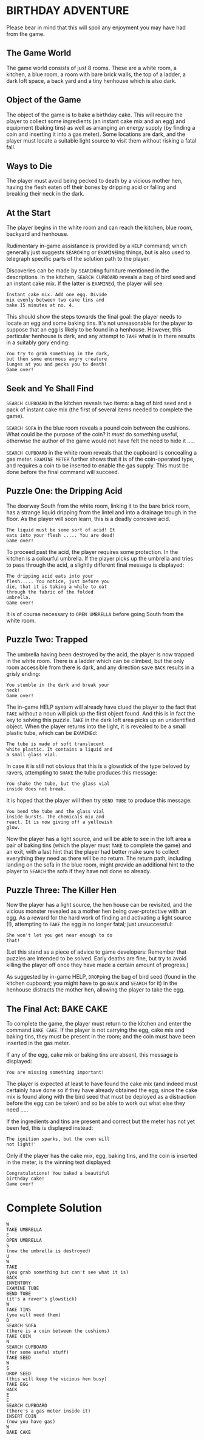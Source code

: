 # BIRTHDAY ADVENTURE

Please bear in mind that this will spoil any enjoyment you may have had from the game.

## The Game World

The game world consists of just 8 rooms.  These are a white room, a kitchen, a blue room, a room with bare brick walls, the top of a
ladder, a dark loft space, a back yard and a tiny henhouse which is also dark.

## Object of the Game

The object of the game is to bake a birthday cake.  This will require the player to collect some ingredients  (an instant cake mix and an egg)  and equipment
(baking tins)  as well as arranging an energy supply  (by finding a coin and inserting it into a gas meter).  Some locations are dark, and the player must
locate a suitable light source to visit them without risking a fatal fall.

## Ways to Die

The player must avoid being pecked to death by a vicious mother hen, having the flesh eaten off their bones by dripping acid or falling and breaking their neck in
the dark.

## At the Start

The player begins in the white room and can reach the kitchen, blue room, backyard and henhouse.  

Rudimentary in-game assistance is provided by a `HELP` command; which generally just suggests `SEARCH`ing or `EXAMINE`ing things, but is also used to telegraph
specific parts of the solution path to the player.

Discoveries can be made by `SEARCH`ing furniture mentioned in the descriptions.  In the kitchen, `SEARCH CUPBOARD` reveals a bag of bird seed and an instant cake
mix.  If the latter is `EXAMINE`d, the player will see:

```
Instant cake mix. Add one egg. Divide
mix evenly between two cake tins and
bake 15 minutes at no. 4.
```

This should show the steps towards the final goal:  the player needs to locate an egg and some baking tins.  It's not unreasonable for the player to suppose that
an egg is likely to be found in a henhouse.  However, this particular henhouse is dark, and any attempt to `TAKE` what is in there results in a suitably gory
ending:

```
You try to grab something in the dark,
but then some enormous angry creature
lunges at you and pecks you to death!
Game over!
```

## Seek and Ye Shall Find

`SEARCH CUPBOARD` in the kitchen reveals two items: a bag of bird seed and a pack of instant cake mix  (the first of several items needed to complete the
game).

`SEARCH SOFA` in the blue room reveals a pound coin between the cushions.  What could be the purpose of the coin?  It _must_ do something useful, otherwise the
author of the game would not have felt the need to hide it .....

`SEARCH CUPBOARD` in the white room reveals that the cupboard is concealing a gas meter.  `EXAMINE METER` further shows that it is of the coin-operated type,
and requires a coin to be inserted to enable the gas supply.  This must be done before the final command will succeed.

## Puzzle One: the Dripping Acid

The doorway South from the white room, linking it to the bare brick room, has a strange liquid dripping from the lintel and into a drainage trough in the floor.
As the player will soon learn, this is a deadly corrosive acid.

```
The liquid must be some sort of acid! It
eats into your flesh ..... You are dead!
Game over!
```

To proceed past the acid, the player requires some protection.  In the kitchen is a colourful umbrella.  If the player picks up the umbrella and tries to pass
through the acid, a slightly different final message is displayed:

```
The dripping acid eats into your
flesh..... You notice, just before you
die, that it is taking a while to eat
through the fabric of the folded
umbrella.
Game over!
```

It is of course necessary to `OPEN UMBRELLA` before going South from the white room.

## Puzzle Two: Trapped

The umbrella having been destroyed by the acid, the player is now trapped in the white room.  There is a ladder which can be climbed, but the only room
accessible from there is dark, and any direction save `BACK` results in a grisly ending:

```
You stumble in the dark and break your
neck!
Game over!
```

The in-game HELP system will already have clued the player to the fact that `TAKE` without a noun will pick up the first object found.  And this is in fact the
key to solving this puzzle.  `TAKE` in the dark loft area picks up an unidentified object.  When the player returns into the light, it is revealed to be a small
plastic tube, which can be `EXAMINE`d:

```
The tube is made of soft translucent
white plastic. It contains a liquid and
a small glass vial.
```

In case it is still not obvious that this is a glowstick of the type beloved by ravers, attempting to `SHAKE` the tube produces this message:

```
You shake the tube, but the glass vial
inside does not break.
```

It is hoped that the player will then try `BEND TUBE` to produce this message:

```
You bend the tube and the glass vial
inside bursts. The chemicals mix and
react. It is now giving off a yellowish
glow.
```

Now the player has a light source, and will be able to see in the loft area a pair of baking tins  (which the player must `TAKE` to complete the game)  and an
exit, with a last hint that the player had better make sure to collect everything they need as there will be no return.  The return path, including landing on
the sofa in the blue room, might provide an additional hint to the player to `SEARCH` the sofa if they have not done so already.

## Puzzle Three: The Killer Hen

Now the player has a light source, the hen house can be revisited, and the vicious monster revealed as a mother hen being over-protective with an egg.  As a
reward for the hard work of finding and activating a light source (!), attempting to `TAKE` the egg is no longer fatal; just unsuccessful:

```
She won't let you get near enough to do
that!
```

(Let this stand as a piece of advice to game developers:  Remember that puzzles are intended to be solved.  Early deaths are fine, but try to avoid killing the
player off once they have made a certain amount of progress.)

As suggested by in-game HELP, `DROP`ping the bag of bird seed  (found in the kitchen cupboard; you might have to go `BACK` and `SEARCH` for it)  in the henhouse
distracts the mother hen, allowing the player to take the egg.

## The Final Act: BAKE CAKE

To complete the game, the player must return to the kitchen and enter the command `BAKE CAKE`.  If the player is not carrying the egg, cake mix and baking tins,
they must be present in the room; and the coin must have been inserted in the gas meter.

If any of the egg, cake mix or baking tins are absent, this message is displayed:

```
You are missing something important!
```

The player is expected at least to have found the cake mix  (and indeed must certainly have done so if they have already obtained the egg, since the cake mix
is found along with the bird seed that must be deployed as a distraction before the egg can be taken)  and so be able to work out what else they need .....

If the ingredients and tins are present and correct but the meter has not yet been fed, this is displayed instead:

```
The ignition sparks, but the oven will
not light!'
```

Only if the player has the cake mix, egg, baking tins, and the coin is inserted in the meter, is the winning text displayed:

```
Congratulations! You baked a beautiful
birthday cake!
Game over!
```

# Complete Solution

```
W
TAKE UMBRELLA
E
OPEN UMBRELLA
S
(now the umbrella is destroyed)
U
W
TAKE
(you grab something but can't see what it is)
BACK
INVENTORY
EXAMINE TUBE
BEND TUBE
(it's a raver's glowstick)
W
TAKE TINS
(you will need them)
D
SEARCH SOFA
(there is a coin between the cushions)
TAKE COIN
N
SEARCH CUPBOARD
(for some useful stuff)
TAKE SEED
W
S
DROP SEED
(this will keep the vicious hen busy)
TAKE EGG
BACK
E
E
SEARCH CUPBOARD
(there's a gas meter inside it)
INSERT COIN
(now you have gas)
W
BAKE CAKE
```

